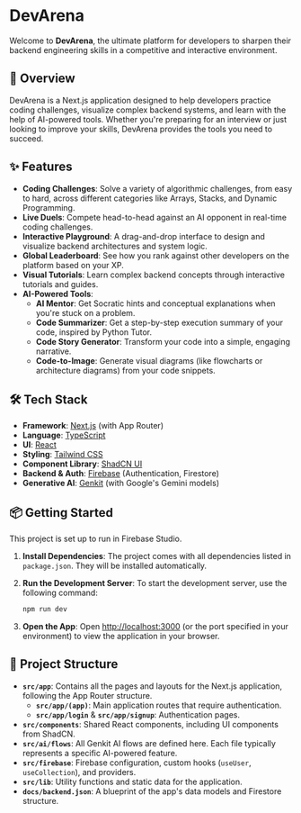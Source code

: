 # DevArena

Welcome to **DevArena**, the ultimate platform for developers to sharpen their backend engineering skills in a competitive and interactive environment.

## 🚀 Overview

DevArena is a Next.js application designed to help developers practice coding challenges, visualize complex backend systems, and learn with the help of AI-powered tools. Whether you're preparing for an interview or just looking to improve your skills, DevArena provides the tools you need to succeed.

## ✨ Features

- **Coding Challenges**: Solve a variety of algorithmic challenges, from easy to hard, across different categories like Arrays, Stacks, and Dynamic Programming.
- **Live Duels**: Compete head-to-head against an AI opponent in real-time coding challenges.
- **Interactive Playground**: A drag-and-drop interface to design and visualize backend architectures and system logic.
- **Global Leaderboard**: See how you rank against other developers on the platform based on your XP.
- **Visual Tutorials**: Learn complex backend concepts through interactive tutorials and guides.
- **AI-Powered Tools**:
  - **AI Mentor**: Get Socratic hints and conceptual explanations when you're stuck on a problem.
  - **Code Summarizer**: Get a step-by-step execution summary of your code, inspired by Python Tutor.
  - **Code Story Generator**: Transform your code into a simple, engaging narrative.
  - **Code-to-Image**: Generate visual diagrams (like flowcharts or architecture diagrams) from your code snippets.

## 🛠️ Tech Stack

- **Framework**: [Next.js](https://nextjs.org/) (with App Router)
- **Language**: [TypeScript](https://www.typescriptlang.org/)
- **UI**: [React](https://react.dev/)
- **Styling**: [Tailwind CSS](https://tailwindcss.com/)
- **Component Library**: [ShadCN UI](https://ui.shadcn.com/)
- **Backend & Auth**: [Firebase](https://firebase.google.com/) (Authentication, Firestore)
- **Generative AI**: [Genkit](https://firebase.google.com/docs/genkit) (with Google's Gemini models)

## 📦 Getting Started

This project is set up to run in Firebase Studio.

1.  **Install Dependencies**: The project comes with all dependencies listed in `package.json`. They will be installed automatically.

2.  **Run the Development Server**: To start the development server, use the following command:
    ```bash
    npm run dev
    ```

3.  **Open the App**: Open [http://localhost:3000](http://localhost:3000) (or the port specified in your environment) to view the application in your browser.

## 📁 Project Structure

- **`src/app`**: Contains all the pages and layouts for the Next.js application, following the App Router structure.
  - **`src/app/(app)`**: Main application routes that require authentication.
  - **`src/app/login`** & **`src/app/signup`**: Authentication pages.
- **`src/components`**: Shared React components, including UI components from ShadCN.
- **`src/ai/flows`**: All Genkit AI flows are defined here. Each file typically represents a specific AI-powered feature.
- **`src/firebase`**: Firebase configuration, custom hooks (`useUser`, `useCollection`), and providers.
- **`src/lib`**: Utility functions and static data for the application.
- **`docs/backend.json`**: A blueprint of the app's data models and Firestore structure.
